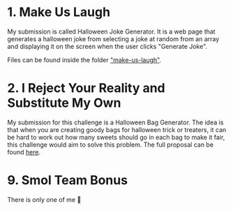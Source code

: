 # 1. Make Us Laugh

My submission is called Halloween Joke Generator. It is a web page that generates a halloween joke from selecting a joke at random from an array and displaying it on the screen when the user clicks "Generate Joke".

Files can be found inside the folder ["make-us-laugh"](https://github.com/hdunlop310/jpm-guts-code-olympics-2021/tree/main/make-us-laugh).


# 2. I Reject Your Reality and Substitute My Own

My submission for this challenge is a Halloween Bag Generator. The idea is that when you are creating goody bags for halloween trick or treaters, it can be hard to work out how many sweets should go in each bag to make it fair, this challenge would aim to solve this problem. The full proposal can be found [here](https://github.com/hdunlop310/jpm-guts-code-olympics-2021/tree/main/i-reject-your-reality).

# 9. Smol Team Bonus

There is only one of me 🥺
